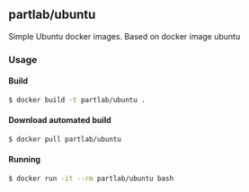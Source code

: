 ## partlab/ubuntu

Simple Ubuntu docker images. Based on docker image ubuntu

### Usage

#### Build

```bash
$ docker build -t partlab/ubuntu .
```

#### Download automated build

```bash
$ docker pull partlab/ubuntu
```

#### Running

```bash
$ docker run -it --rm partlab/ubuntu bash
```
